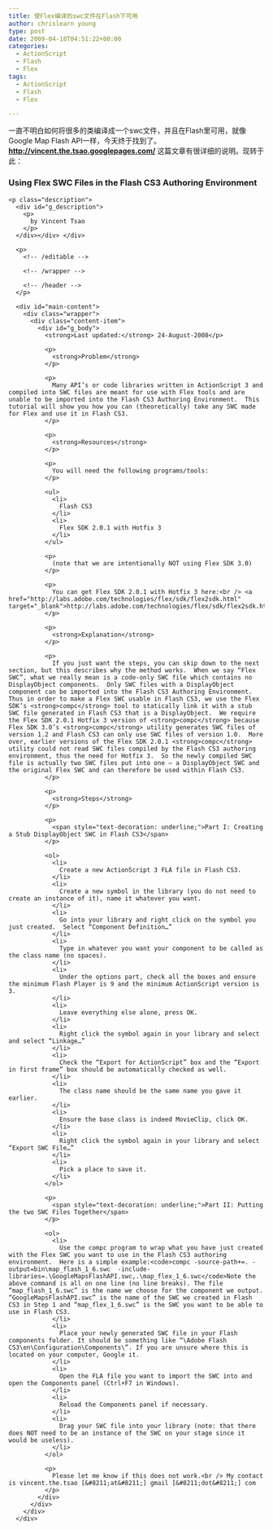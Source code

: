 ```yaml
---
title: 使Flex编译的swc文件在Flash下可用
author: chrislearn young
type: post
date: 2009-04-18T04:51:22+00:00
categories:
  - ActionScript
  - Flash
  - Flex
tags:
  - ActionScript
  - Flash
  - Flex

---
```

一直不明白如何将很多的类编译成一个swc文件，并且在Flash里可用，就像Google Map Flash API一样，今天终于找到了。**http://vincent.the.tsao.googlepages.com/** 这篇文章有很详细的说明。现转于此：

<div id="header">
  <div class="wrapper">
    <h3 id="page-title">
      <div id="g_title">
        Using Flex SWC Files in the Flash CS3 Authoring Environment
      </div>
    </h3>
    
    <p class="description">
      <div id="g_description">
        <p>
          by Vincent Tsao
        </p>
      </div></div> </div> 
      
      <p>
        <!-- /editable -->
        
        <!-- /wrapper -->
        
        <!-- /header -->
      </p>
      
      <div id="main-content">
        <div class="wrapper">
          <div class="content-item">
            <div id="g_body">
              <strong>Last updated:</strong> 24-August-2008</p> 
              
              <p>
                <strong>Problem</strong>
              </p>
              
              <p>
                Many API’s or code libraries written in ActionScript 3 and compiled into SWC files are meant for use with Flex tools and are unable to be imported into the Flash CS3 Authoring Environment.  This tutorial will show you how you can (theoretically) take any SWC made for Flex and use it in Flash CS3.
              </p>
              
              <p>
                <strong>Resources</strong>
              </p>
              
              <p>
                You will need the following programs/tools:
              </p>
              
              <ul>
                <li>
                  Flash CS3
                </li>
                <li>
                  Flex SDK 2.0.1 with Hotfix 3
                </li>
              </ul>
              
              <p>
                (note that we are intentionally NOT using Flex SDK 3.0)
              </p>
              
              <p>
                You can get Flex SDK 2.0.1 with Hotfix 3 here:<br /> <a href="http://labs.adobe.com/technologies/flex/sdk/flex2sdk.html" target="_blank">http://labs.adobe.com/technologies/flex/sdk/flex2sdk.html</a>
              </p>
              
              <p>
                <strong>Explanation</strong>
              </p>
              
              <p>
                If you just want the steps, you can skip down to the next section, but this describes why the method works.  When we say “Flex SWC”, what we really mean is a code-only SWC file which contains no DisplayObject components.  Only SWC files with a DisplayObject component can be imported into the Flash CS3 Authoring Environment.  Thus in order to make a Flex SWC usable in Flash CS3, we use the Flex SDK’s <strong>compc</strong> tool to statically link it with a stub SWC file generated in Flash CS3 that is a DisplayObject.  We require the Flex SDK 2.0.1 Hotfix 3 version of <strong>compc</strong> because Flex SDK 3.0’s <strong>compc</strong> utility generates SWC files of version 1.2 and Flash CS3 can only use SWC files of version 1.0.  More over, earlier versions of the Flex SDK 2.0.1 <strong>compc</strong> utility could not read SWC files compiled by the Flash CS3 authoring environment, thus the need for Hotfix 3.  So the newly compiled SWC file is actually two SWC files put into one – a DisplayObject SWC and the original Flex SWC and can therefore be used within Flash CS3.
              </p>
              
              <p>
                <strong>Steps</strong>
              </p>
              
              <p>
                <span style="text-decoration: underline;">Part I: Creating a Stub DisplayObject SWC in Flash CS3</span>
              </p>
              
              <ol>
                <li>
                  Create a new ActionScript 3 FLA file in Flash CS3.
                </li>
                <li>
                  Create a new symbol in the library (you do not need to create an instance of it), name it whatever you want.
                </li>
                <li>
                  Go into your library and right click on the symbol you just created.  Select “Component Definition…”
                </li>
                <li>
                  Type in whatever you want your component to be called as the class name (no spaces).
                </li>
                <li>
                  Under the options part, check all the boxes and ensure the minimum Flash Player is 9 and the minimum ActionScript version is 3.
                </li>
                <li>
                  Leave everything else alone, press OK.
                </li>
                <li>
                  Right click the symbol again in your library and select and select “Linkage…”
                </li>
                <li>
                  Check the “Export for ActionScript” box and the “Export in first frame” box should be automatically checked as well.
                </li>
                <li>
                  The class name should be the same name you gave it earlier.
                </li>
                <li>
                  Ensure the base class is indeed MovieClip, click OK.
                </li>
                <li>
                  Right click the symbol again in your library and select “Export SWC File…”
                </li>
                <li>
                  Pick a place to save it.
                </li>
              </ol>
              
              <p>
                <span style="text-decoration: underline;">Part II: Putting the two SWC Files Together</span>
              </p>
              
              <ol>
                <li>
                  Use the compc program to wrap what you have just created with the Flex SWC you want to use in the Flash CS3 authoring environment.  Here is a simple example:<code>compc -source-path+=. -output=bin\map_flash_1_6.swc  -include-libraries=.\GoogleMapsFlashAPI.swc,.\map_flex_1_6.swc</code>Note the above command is all on one line (no line breaks). The file “map_flash_1_6.swc” is the name we choose for the component we output. “GoogleMapsFlashAPI.swc” is the name of the SWC we created in Flash CS3 in Step 1 and “map_flex_1_6.swc” is the SWC you want to be able to use in Flash CS3.
                </li>
                <li>
                  Place your newly generated SWC file in your Flash components folder. It should be something like “\Adobe Flash CS3\en\Configuration\Components\”. If you are unsure where this is located on your computer, Google it.
                </li>
                <li>
                  Open the FLA file you want to import the SWC into and open the Components panel (Ctrl+F7 in Windows).
                </li>
                <li>
                  Reload the Components panel if necessary.
                </li>
                <li>
                  Drag your SWC file into your library (note: that there does NOT need to be an instance of the SWC on your stage since it would be useless).
                </li>
              </ol>
              
              <p>
                Please let me know if this does not work.<br /> My contact is vincent.the.tsao [&#8211;at&#8211;] gmail [&#8211;dot&#8211;] com
              </p>
            </div>
          </div>
        </div>
      </div>